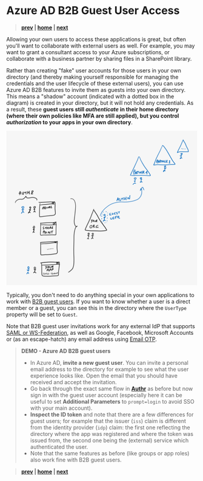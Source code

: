 # Azure AD B2B Guest User Access

> **[prev](03-azuread-authz.md) | [home](readme.md)  | [next](05-azuread-multitenant.md)**

Allowing your own users to access these applications is great, but often you'll want to collaborate with external users as well. For example, you may want to grant a consultant access to your Azure subscriptions, or collaborate with a business partner by sharing files in a SharePoint library.

Rather than creating "fake" user accounts for those users in your own directory (and thereby making yourself responsible for managing the credentials and the user lifecycle of these external users), you can use Azure AD B2B features to invite them as guests into your own directory. This means a "shadow" account (indicated with a dotted box in the diagram) is created in your directory, but it will not hold any credentials. As a result, these **guest users still *authenticate* in their home directory (where their own policies like MFA are still applied), but you control *authorization* to your apps in your own directory**.

![Azure AD B2B Guest User Access](media/identity-landscape-step-02.png)

Typically, you don't need to do anything special in your own applications to work with [B2B guest users](https://docs.microsoft.com/azure/active-directory/external-identities/user-properties). If you want to know whether a user is a direct member or a guest, you can see this in the directory where the `UserType` property will be set to `Guest`.

Note that B2B guest user invitations work for any external IdP that supports [SAML or WS-Federation](https://docs.microsoft.com/azure/active-directory/external-identities/direct-federation), as well as Google, Facebook, Microsoft Accounts or (as an escape-hatch) any email address using [Email OTP](https://docs.microsoft.com/azure/active-directory/external-identities/one-time-passcode).

> **DEMO - Azure AD B2B guest users**
>
> - In Azure AD, **invite a new guest user**. You can invite a personal email address to the directory for example to see what the user experience looks like. Open the email that you should have received and accept the invitation.
> - Go back through the exact same flow in **[Authr](https://authr.biz)** as before but now sign in with the guest user account (especially here it can be useful to set **Additional Parameters** to `prompt=login` to avoid SSO with your main account).
> - **Inspect the ID token** and note that there are a few differences for guest users; for example that the issuer (`iss`) claim is different from the identity provider (`idp`) claim: the first one reflecting the directory where the app was registered and where the token was issued from, the second one being the (external) service which authenticated the user.
> - Note that the same features as before (like groups or app roles) also work fine with B2B guest users.

> **[prev](03-azuread-authz.md) | [home](readme.md)  | [next](05-azuread-multitenant.md)**
